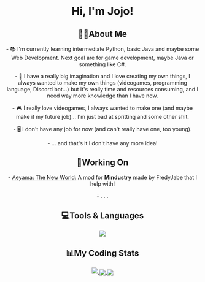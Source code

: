 <h1 align="center"> Hi, I'm Jojo! </h1>


<h2 align="center">👋🏻About Me</h2>

<p align="center">- 📚 I'm currently learning intermediate Python, basic Java and maybe some Web Development. Next goal are for game development, maybe Java or something like C#. </p>

<p align="center">- 🎨 I have a really big imagination and I love creating my own things, I always wanted to make my own things (videogames, programming language, Discord bot...) but it's really time and resources consuming, and I need way more knowledge than I have now.</p>

<p align="center">- 🎮 I really love videogames, I always wanted to make one (and maybe make it my future job)... I'm just bad at spritting and some other shit. </p>

<p align="center">- 🖥️ I don't have any job for now (and can't really have one, too young). </p>

<p align="center">- ... and that's it I don't have any more idea! </p>

<h2 align="center">📝Working On</h2>

<p align="center">- <a href="https://github.com/FredyJabe/aeyama">Aeyama: The New World:</a> A mod for <b>Mindustry</b> made by FredyJabe that I help with!</p>
<p align="center"> - . . . </p>

<h2 align="center">💻Tools & Languages</h2>
<div align ="center">
  <a href="https://skillicons.dev">
    <img align ="center" src="https://skillicons.dev/icons?i=vscode,github,git,discord,bots,python,java"/>
  </a>
</div>

<h2 align="center">📊My Coding Stats</h2>

<div align ="center">
  <a href="https://github.com/JojoFR1/">
    <img src="https://github-readme-stats.vercel.app/api?username=jojofr1&show_icons=true&include_all_commits=true&theme=codeSTACKr" />
  </a>
  <a href="https://wakatime.com/@JojoFR1">
    <img align="center" src="https://github-readme-stats.vercel.app/api/wakatime?username=@jojofr1&theme=codeSTACKr" />
  </a>
  <a href="https://github.com/JojoFR1">
    <img align="center" src="https://github-readme-stats.vercel.app/api/top-langs/?username=jojofr1&theme=codeSTACKr" />
  </a>
</div>
